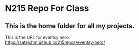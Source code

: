 # N215 Repo For Class

## This is the home folder for all my projects.

This is the URL for eventsy hero:
https://satejchm.github.io/215repos/eventsy-hero/

